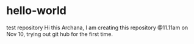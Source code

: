 # hello-world
test repository
Hi this Archana, I am creating this repository @11.11am on Nov 10, trying out git hub for the first time.
